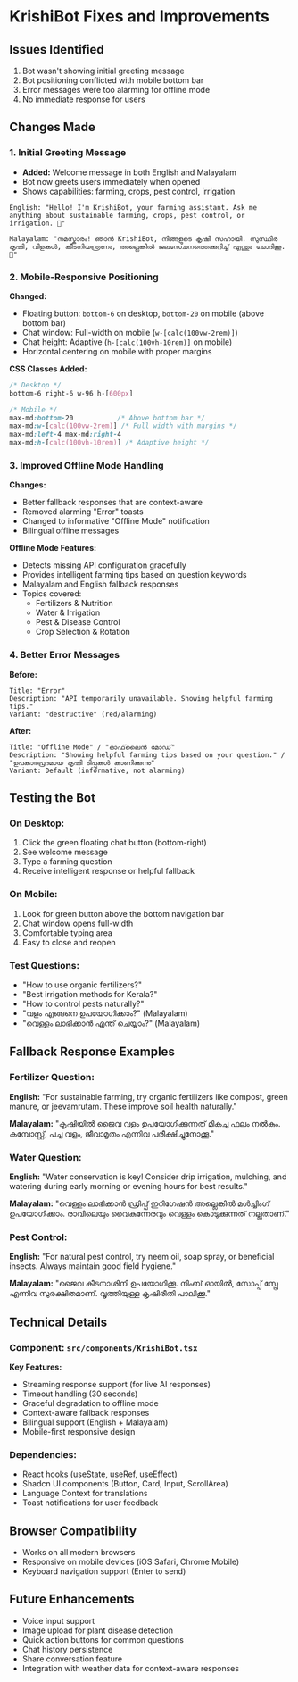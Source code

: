 # KrishiBot Fixes and Improvements

## Issues Identified
1. Bot wasn't showing initial greeting message
2. Bot positioning conflicted with mobile bottom bar
3. Error messages were too alarming for offline mode
4. No immediate response for users

## Changes Made

### 1. Initial Greeting Message
- **Added:** Welcome message in both English and Malayalam
- Bot now greets users immediately when opened
- Shows capabilities: farming, crops, pest control, irrigation

```
English: "Hello! I'm KrishiBot, your farming assistant. Ask me anything about sustainable farming, crops, pest control, or irrigation. 🌱"

Malayalam: "നമസ്കാരം! ഞാൻ KrishiBot, നിങ്ങളുടെ കൃഷി സഹായി. സുസ്ഥിര കൃഷി, വിളകൾ, കീടനിയന്ത്രണം, അല്ലെങ്കിൽ ജലസേചനത്തെക്കുറിച്ച് എന്തും ചോദിക്കൂ. 🌱"
```

### 2. Mobile-Responsive Positioning
**Changed:**
- Floating button: `bottom-6` on desktop, `bottom-20` on mobile (above bottom bar)
- Chat window: Full-width on mobile (`w-[calc(100vw-2rem)]`)
- Chat height: Adaptive (`h-[calc(100vh-10rem)]` on mobile)
- Horizontal centering on mobile with proper margins

**CSS Classes Added:**
```css
/* Desktop */
bottom-6 right-6 w-96 h-[600px]

/* Mobile */
max-md:bottom-20           /* Above bottom bar */
max-md:w-[calc(100vw-2rem)] /* Full width with margins */
max-md:left-4 max-md:right-4
max-md:h-[calc(100vh-10rem)] /* Adaptive height */
```

### 3. Improved Offline Mode Handling
**Changes:**
- Better fallback responses that are context-aware
- Removed alarming "Error" toasts
- Changed to informative "Offline Mode" notification
- Bilingual offline messages

**Offline Mode Features:**
- Detects missing API configuration gracefully
- Provides intelligent farming tips based on question keywords
- Malayalam and English fallback responses
- Topics covered:
  - Fertilizers & Nutrition
  - Water & Irrigation
  - Pest & Disease Control
  - Crop Selection & Rotation

### 4. Better Error Messages
**Before:**
```
Title: "Error"
Description: "API temporarily unavailable. Showing helpful farming tips."
Variant: "destructive" (red/alarming)
```

**After:**
```
Title: "Offline Mode" / "ഓഫ്‌ലൈൻ മോഡ്"
Description: "Showing helpful farming tips based on your question." / "ഉപകാരപ്രദമായ കൃഷി ടിപ്പുകൾ കാണിക്കുന്നു"
Variant: Default (informative, not alarming)
```

## Testing the Bot

### On Desktop:
1. Click the green floating chat button (bottom-right)
2. See welcome message
3. Type a farming question
4. Receive intelligent response or helpful fallback

### On Mobile:
1. Look for green button above the bottom navigation bar
2. Chat window opens full-width
3. Comfortable typing area
4. Easy to close and reopen

### Test Questions:
- "How to use organic fertilizers?"
- "Best irrigation methods for Kerala?"
- "How to control pests naturally?"
- "വളം എങ്ങനെ ഉപയോഗിക്കാം?" (Malayalam)
- "വെള്ളം ലാഭിക്കാൻ എന്ത് ചെയ്യാം?" (Malayalam)

## Fallback Response Examples

### Fertilizer Question:
**English:** "For sustainable farming, try organic fertilizers like compost, green manure, or jeevamrutam. These improve soil health naturally."

**Malayalam:** "കൃഷിയിൽ ജൈവ വളം ഉപയോഗിക്കുന്നത് മികച്ച ഫലം നൽകും. കമ്പോസ്റ്റ്, പച്ച വളം, ജീവാമൃതം എന്നിവ പരീക്ഷിച്ചുനോക്കൂ."

### Water Question:
**English:** "Water conservation is key! Consider drip irrigation, mulching, and watering during early morning or evening hours for best results."

**Malayalam:** "വെള്ളം ലാഭിക്കാൻ ഡ്രിപ്പ് ഇറിഗേഷൻ അല്ലെങ്കിൽ മൾച്ചിംഗ് ഉപയോഗിക്കാം. രാവിലെയും വൈകുന്നേരവും വെള്ളം കൊടുക്കുന്നത് നല്ലതാണ്."

### Pest Control:
**English:** "For natural pest control, try neem oil, soap spray, or beneficial insects. Always maintain good field hygiene."

**Malayalam:** "ജൈവ കീടനാശിനി ഉപയോഗിക്കൂ. നിംബ് ഓയിൽ, സോപ്പ് സ്പ്രേ എന്നിവ സുരക്ഷിതമാണ്. വൃത്തിയുള്ള കൃഷിരീതി പാലിക്കൂ."

## Technical Details

### Component: `src/components/KrishiBot.tsx`

**Key Features:**
- Streaming response support (for live AI responses)
- Timeout handling (30 seconds)
- Graceful degradation to offline mode
- Context-aware fallback responses
- Bilingual support (English + Malayalam)
- Mobile-first responsive design

### Dependencies:
- React hooks (useState, useRef, useEffect)
- Shadcn UI components (Button, Card, Input, ScrollArea)
- Language Context for translations
- Toast notifications for user feedback

## Browser Compatibility
- Works on all modern browsers
- Responsive on mobile devices (iOS Safari, Chrome Mobile)
- Keyboard navigation support (Enter to send)

## Future Enhancements
- Voice input support
- Image upload for plant disease detection
- Quick action buttons for common questions
- Chat history persistence
- Share conversation feature
- Integration with weather data for context-aware responses
